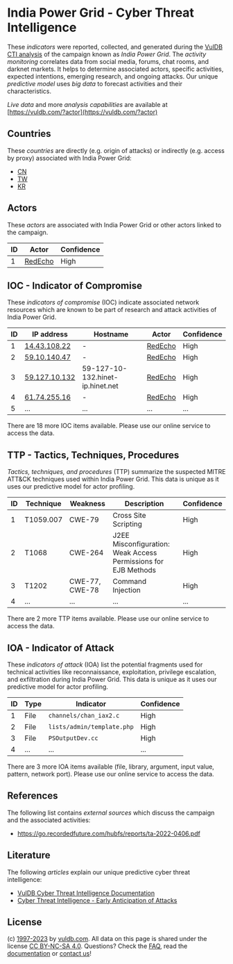 # India Power Grid - Cyber Threat Intelligence

These _indicators_ were reported, collected, and generated during the [VulDB CTI analysis](https://vuldb.com/?kb.cti) of the campaign known as _India Power Grid_. The _activity monitoring_ correlates data from social media, forums, chat rooms, and darknet markets. It helps to determine associated actors, specific activities, expected intentions, emerging research, and ongoing attacks. Our unique _predictive model_ uses _big data_ to forecast activities and their characteristics.

_Live data_ and more _analysis capabilities_ are available at [https://vuldb.com/?actor](https://vuldb.com/?actor)

## Countries

These _countries_ are directly (e.g. origin of attacks) or indirectly (e.g. access by proxy) associated with India Power Grid:

* [CN](https://vuldb.com/?country.cn)
* [TW](https://vuldb.com/?country.tw)
* [KR](https://vuldb.com/?country.kr)

## Actors

These _actors_ are associated with India Power Grid or other actors linked to the campaign.

ID | Actor | Confidence
-- | ----- | ----------
1 | [RedEcho](https://vuldb.com/?actor.redecho) | High

## IOC - Indicator of Compromise

These _indicators of compromise_ (IOC) indicate associated network resources which are known to be part of research and attack activities of India Power Grid.

ID | IP address | Hostname | Actor | Confidence
-- | ---------- | -------- | ----- | ----------
1 | [14.43.108.22](https://vuldb.com/?ip.14.43.108.22) | - | [RedEcho](https://vuldb.com/?actor.redecho) | High
2 | [59.10.140.47](https://vuldb.com/?ip.59.10.140.47) | - | [RedEcho](https://vuldb.com/?actor.redecho) | High
3 | [59.127.10.132](https://vuldb.com/?ip.59.127.10.132) | 59-127-10-132.hinet-ip.hinet.net | [RedEcho](https://vuldb.com/?actor.redecho) | High
4 | [61.74.255.16](https://vuldb.com/?ip.61.74.255.16) | - | [RedEcho](https://vuldb.com/?actor.redecho) | High
5 | ... | ... | ... | ...

There are 18 more IOC items available. Please use our online service to access the data.

## TTP - Tactics, Techniques, Procedures

_Tactics, techniques, and procedures_ (TTP) summarize the suspected MITRE ATT&CK techniques used within India Power Grid. This data is unique as it uses our predictive model for actor profiling.

ID | Technique | Weakness | Description | Confidence
-- | --------- | -------- | ----------- | ----------
1 | T1059.007 | CWE-79 | Cross Site Scripting | High
2 | T1068 | CWE-264 | J2EE Misconfiguration: Weak Access Permissions for EJB Methods | High
3 | T1202 | CWE-77, CWE-78 | Command Injection | High
4 | ... | ... | ... | ...

There are 2 more TTP items available. Please use our online service to access the data.

## IOA - Indicator of Attack

These _indicators of attack_ (IOA) list the potential fragments used for technical activities like reconnaissance, exploitation, privilege escalation, and exfiltration during India Power Grid. This data is unique as it uses our predictive model for actor profiling.

ID | Type | Indicator | Confidence
-- | ---- | --------- | ----------
1 | File | `channels/chan_iax2.c` | High
2 | File | `lists/admin/template.php` | High
3 | File | `PSOutputDev.cc` | High
4 | ... | ... | ...

There are 3 more IOA items available (file, library, argument, input value, pattern, network port). Please use our online service to access the data.

## References

The following list contains _external sources_ which discuss the campaign and the associated activities:

* https://go.recordedfuture.com/hubfs/reports/ta-2022-0406.pdf

## Literature

The following _articles_ explain our unique predictive cyber threat intelligence:

* [VulDB Cyber Threat Intelligence Documentation](https://vuldb.com/?kb.cti)
* [Cyber Threat Intelligence - Early Anticipation of Attacks](https://www.scip.ch/en/?labs.20201022)

## License

(c) [1997-2023](https://vuldb.com/?kb.changelog) by [vuldb.com](https://vuldb.com/?kb.about). All data on this page is shared under the license [CC BY-NC-SA 4.0](https://creativecommons.org/licenses/by-nc-sa/4.0/). Questions? Check the [FAQ](https://vuldb.com/?kb.faq), read the [documentation](https://vuldb.com/?kb) or [contact us](https://vuldb.com/?contact)!

